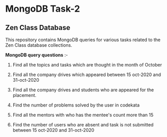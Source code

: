 # MongoDB Task-2

## Zen Class Database

This repository contains MongoDB queries for various tasks related to the Zen Class database collections.

**MongoDB query questions** :- 

1. Find all the topics and tasks which are thought in the month of October

2. Find all the company drives which appeared between 15 oct-2020 and 31-oct-2020

3. Find all the company drives and students who are appeared for the placement.

4. Find the number of problems solved by the user in codekata

5. Find all the mentors with who has the mentee's count more than 15

6. Find the number of users who are absent and task is not submitted  between 15 oct-2020 and 31-oct-2020